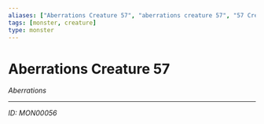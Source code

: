 ```yaml
---
aliases: ["Aberrations Creature 57", "aberrations creature 57", "57 Creature Aberrations"]
tags: [monster, creature]
type: monster
---
```


# Aberrations Creature 57

*Aberrations*

---
*ID: MON00056*